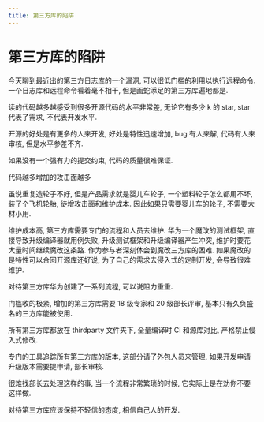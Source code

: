 ```yaml
---
title: 第三方库的陷阱
---
```


# 第三方库的陷阱

今天聊到最近出的第三方日志库的一个漏洞, 可以很低门槛的利用以执行远程命令. 一个日志库和远程命令看着毫不相干, 但是画蛇添足的第三方库遍地都是.

读的代码越多越感受到很多开源代码的水平非常差, 无论它有多少 k 的 star, star 代表了需求, 不代表开发水平.

开源的好处是有更多的人来开发, 好处是特性迅速增加, bug 有人来解, 代码有人来审核, 但是水平参差不齐.

如果没有一个强有力的提交约束, 代码的质量很难保证.

代码越多增加的攻击面越多

虽说重复造轮子不好, 但是产品需求就是婴儿车轮子, 一个塑料轮子怎么都用不坏, 装了个飞机轮胎, 徒增攻击面和维护成本. 因此如果只需要婴儿车的轮子, 不需要大材小用.

维护成本高, 第三方库需要专门的流程和人员去维护. 华为一个魔改的测试框架, 直接导致升级编译器就用例失败, 升级测试框架和升级编译器产生冲突, 维护时要花大量时间继续魔改这条路. 作为参与者深刻体会到魔改三方库的困难. 如果魔改的是特性可以合回开源库还好说, 为了自己的需求去侵入式的定制开发, 会导致很难维护.

对待第三方库华为创建了一系列流程, 可以说阻力重重.

门槛收的极紧, 增加的第三方库需要 18 级专家和 20 级部长评审, 基本只有久负盛名的三方库能被使用.

所有第三方库都放在 thirdparty 文件夹下, 全量编译时 CI 和源库对比, 严格禁止侵入式修改.

专门的工具追踪所有第三方库的版本, 这部分请了外包人员来管理, 如果开发申请升级版本需要提申请, 部长审核.

很难找部长去处理这样的事, 当一个流程非常繁琐的时候, 它实际上是在劝你不要这样做.

对待第三方库应该保持不轻信的态度, 相信自己人的开发.
